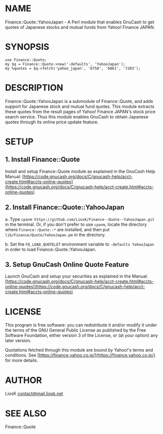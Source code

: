 # NAME

Finance::Quote::YahooJapan - A Perl module that enables GnuCash to get quotes of Japanese stocks and mutual funds from Yahoo! Finance JAPAN.

# SYNOPSIS

    use Finance::Quote;
    my $q = Finance::Quote->new('-defaults', 'YahooJapan');
    my %quotes = $q->fetch('yahoo_japan', '6758', '6861', '7203');

# DESCRIPTION

Finance::Quote::YahooJapan is a submodule of Finance::Quote, and adds support for Japanese stock and mutual fund quotes. This module extracts these quotes from the result pages of Yahoo! Finance JAPAN's stock price search service. Thus this module enables GnuCash to obtain Japanese quotes through its online price update feature.

# SETUP

## 1. Install Finance::Quote

Install and setup Finance::Quote module as explained in the GnuCash Help Manual: [https://code.gnucash.org/docs/C/gnucash-help/acct-create.html#accts-online-quotes](https://code.gnucash.org/docs/C/gnucash-help/acct-create.html#accts-online-quotes)

## 2. Install Finance::Quote::YahooJapan

a. Type `cpanm https://github.com/LiosK/Finance--Quote--YahooJapan.git` in the terminal. Or, if you don't prefer to use `cpanm`, locate the directory where `Finance::Quote::*` are installed, and then put `lib/Finance/Quote/YahooJapan.pm` in the directory.

b. Set the `FQ_LOAD_QUOTELET` environment variable to `-defaults YahooJapan` in order to load Finance::Quote::YahooJapan.

## 3. Setup GnuCash Online Quote Feature

Launch GnuCash and setup your securities as explained in the Manual: [https://code.gnucash.org/docs/C/gnucash-help/acct-create.html#accts-online-quotes](https://code.gnucash.org/docs/C/gnucash-help/acct-create.html#accts-online-quotes)

# LICENSE

This program is free software: you can redistribute it and/or modify it under the terms of the GNU General Public License as published by the Free Software Foundation, either version 3 of the License, or (at your option) any later version.

Quotations fetched through this module are bound by Yahoo!'s terms and conditions. See [https://finance.yahoo.co.jp/](https://finance.yahoo.co.jp/) for more details.

# AUTHOR

LiosK <contact@mail.liosk.net>

# SEE ALSO

Finance::Quote
